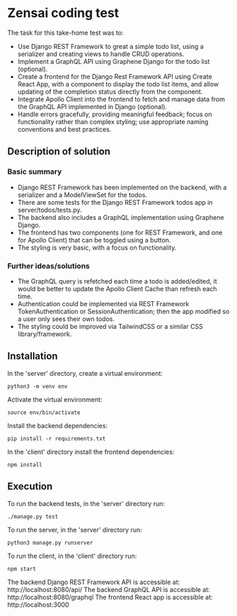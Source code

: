 
# Zensai coding test
The task for this take-home test was to:
* Use Django REST Framework to great a simple todo list, using a serializer and creating views to handle CRUD operations.
* Implement a GraphQL API using Graphene Django for the todo list (optional).
* Create a frontend for the Django Rest Framework API using Create React App, with a component to display the todo list items, and allow updating of the completion status directly from the component.
* Integrate Apollo Client into the frontend to fetch and manage data from the GraphQL API implemented in Django (optional).
* Handle errors gracefully, providing meaningful feedback; focus on functionality rather than complex styling; use appropriate naming conventions and best practices.

## Description of solution
### Basic summary
* Django REST Framework has been implemented on the backend, with a serializer and a ModelViewSet for the todos.
* There are some tests for the Django REST Framework todos app in server/todos/tests.py.
* The backend also includes a GraphQL implementation using Graphene Django.
* The frontend has two components (one for REST Framework, and one for Apollo Client) that can be toggled using a button.
* The styling is very basic, with a focus on functionality.

### Further ideas/solutions
* The GraphQL query is refetched each time a todo is added/edited, it would be better to update the Apollo Client Cache than refresh each time.
* Authentication could be implemented via REST Framework TokenAuthentication or SessionAuthentication; then the app modified so a user only sees their own todos.
* The styling could be improved via TailwindCSS or a similar CSS library/framework.

## Installation
In the 'server' directory, create a virtual environment:
```
python3 -m venv env
```
Activate the virtual environment:
```
source env/bin/activate
```
Install the backend dependencies:
```
pip install -r requirements.txt 
```
In the 'client' directory install the frontend dependencies:
```
npm install
```
## Execution
To run the backend tests, in the 'server' directory run:
```
./manage.py test
```
To run the server, in the 'server' directory run:
```
python3 manage.py runserver
```
To run the client, in the 'client' directory run:
```
npm start
```

The backend Django REST Framework API is accessible at: http://localhost:8080/api/
The backend GraphQL API is accessible at: http://localhost:8080/graphql
The frontend React app is accessible at: http://localhost:3000
